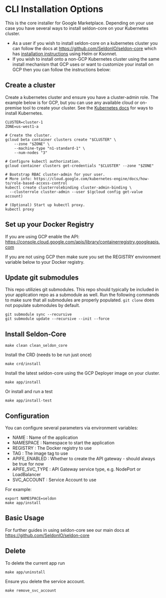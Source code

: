 # CLI Installation Options

This is the core installer for Google Marketplace. Depending on your use case you have several ways to install seldon-core on your Kubernetes cluster.

  * As a user if you wish to install seldon-core on a kubernetes cluster you can follow the docs at https://github.com/SeldonIO/seldon-core which has [installation instructions](https://github.com/SeldonIO/seldon-core/blob/master/docs/install.md) using Helm or Ksonnet.
  * If you wish to install onto a non-GCP Kubernetes cluster using the same install mechanism that GCP uses or want to customize your install on GCP then you can follow the instructions below:

## Create a cluster

Create a kubernetes cluster and ensure you have a cluster-admin role. The example below is for GCP, but you can use any available cloud or on-premise tool to create your cluster. See the [Kubernetes docs](https://kubernetes.io/docs/setup/) for ways to install Kubernetes.

```
CLUSTER=cluster-1
ZONE=us-west1-a

# Create the cluster.
gcloud beta container clusters create "$CLUSTER" \
    --zone "$ZONE" \
    --machine-type "n1-standard-1" \
    --num-nodes "3"

# Configure kubectl authorization.
gcloud container clusters get-credentials "$CLUSTER" --zone "$ZONE"

# Bootstrap RBAC cluster-admin for your user.
# More info: https://cloud.google.com/kubernetes-engine/docs/how-to/role-based-access-control
kubectl create clusterrolebinding cluster-admin-binding \
  --clusterrole cluster-admin --user $(gcloud config get-value account)

# (Optional) Start up kubectl proxy.
kubectl proxy
```

## Set up your Docker Registry

If you are using GCP enable the API:
https://console.cloud.google.com/apis/library/containerregistry.googleapis.com

If you are not using GCP then make sure you set the REGISTRY environment variable below to your Docker registry.

## Update git submodules

This repo utilizies git submodules. This repo should typically be included in your
application repo as a submodule as well. Run the following commands to make sure that
all submodules are properly populated. `git clone` does not populate submodules by
default.

```shell
git submodule sync --recursive
git submodule update --recursive --init --force
```

## Install Seldon-Core

```
make clean clean_seldon_core
```

Install the CRD (needs to be run just once)

```
make crd/install
```

Install the latest seldon-core using the GCP Deployer image on your cluster.

```
make app/install
```

Or install and run a test

```
make app/install-test
```

## Configuration

You can configure several parameters via environment variables:

 * NAME : Name of the application
 * NAMESPACE : Namespace to start the application
 * REGISTRY : The Docker registry to use
 * TAG : The image tag to use
 * APIFE_ENABLED : Whether to create the API gateway - should always be true for now
 * APIFE_SVC_TYPE : API Gateway service type, e.g. NodePort or LoadBalancer
 * SVC_ACCOUNT : Service Account to use

For example:

```
export NAMESPACE=seldon
make app/install
```

## Basic Usage

For further guides in using seldon-core see our main docs at https://github.com/SeldonIO/seldon-core

## Delete

To delete the current app run

```
make app/uninstall
```

Ensure you delete the service account.

```
make remove_svc_account
```
